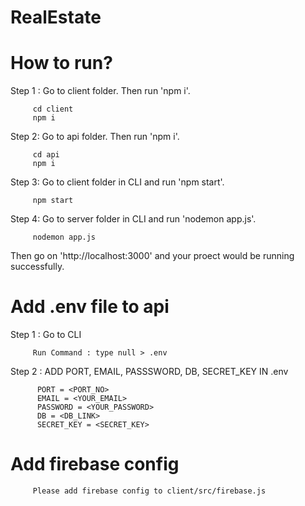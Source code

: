 # RealEstate



# How to run?

Step 1 : Go to client folder. Then run 'npm i'.

         cd client
         npm i
         
Step 2: Go to api folder. Then run 'npm i'.

         cd api
         npm i

Step 3: Go to client folder in CLI and run 'npm start'.

         npm start 

Step 4: Go to server folder in CLI and run 'nodemon app.js'.

         nodemon app.js

Then go on 'http://localhost:3000' and your proect would be running successfully.

# Add .env file to api

Step 1 : Go to CLI

         Run Command : type null > .env
         
Step 2 : ADD PORT, EMAIL, PASSSWORD, DB, SECRET_KEY IN .env

          PORT = <PORT_NO>
          EMAIL = <YOUR_EMAIL>
          PASSWORD = <YOUR_PASSWORD>
          DB = <DB_LINK>
          SECRET_KEY = <SECRET_KEY>

# Add firebase config

         Please add firebase config to client/src/firebase.js

